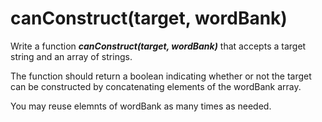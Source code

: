 # canConstruct(target, wordBank)

Write a function **_canConstruct(target, wordBank)_** that accepts a target string and an array of strings.

The function should return a boolean indicating whether or not the target can be constructed by concatenating elements of the wordBank array.

You may reuse elemnts of wordBank as many times as needed.
